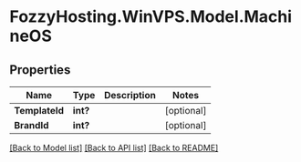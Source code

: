 # FozzyHosting.WinVPS.Model.MachineOS
## Properties

Name | Type | Description | Notes
------------ | ------------- | ------------- | -------------
**TemplateId** | **int?** |  | [optional] 
**BrandId** | **int?** |  | [optional] 

[[Back to Model list]](../README.md#documentation-for-models) [[Back to API list]](../README.md#documentation-for-api-endpoints) [[Back to README]](../README.md)

